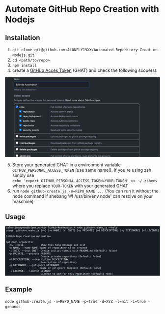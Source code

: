 # Automate GitHub Repo Creation with Nodejs
## Installation
1. `git clone git@github.com:ALONELY19XX/Automated-Repository-Creation-Nodejs.git`
2. `cd <path/to/repo>`
3. `npm install`
4. create a [GitHub Acces Token](https://docs.github.com/en/github/authenticating-to-github/creating-a-personal-access-token) (GHAT) and check the following scope(s):

![GitHub Acces Token -  Needed scope(s)](./assets/scopes.png)

5. Store your generated GHAT in a environment variable `GITHUB_PERSONAL_ACCESS_TOKEN` (use same name!). If you're using zsh simply use   
`echo 'export GITHUB_PERSONAL_ACCESS_TOKEN=YOUR-TOKEN' >> ~/.zshenv` where you replace `YOUR-TOKEN` with your generated GHAT
6. run `node github-create.js -n=REPO_NAME ...` (You can run it without the node command if shebang '#! /usr/bin/env node' can resolve on your maschine)

## Usage

![usage](./assets/usage.png)

## Example

`node github-create.js -n=REPO_NAME -p=true -d=XYZ -l=mit -i=true -g=nanoc`
